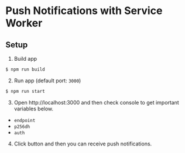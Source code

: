 # Push Notifications with Service Worker

## Setup
1. Build app
```bash
$ npm run build
```
2. Run app (default port: `3000`)
```bash
$ npm run start
```
3. Open http://localhost:3000 and then check console to get important variables below.
- `endpoint`
- `p256dh`
- `auth`
4. Click button and then you can receive push notifications.
